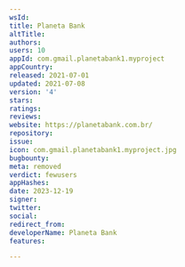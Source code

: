 ```yaml
---
wsId: 
title: Planeta Bank
altTitle: 
authors: 
users: 10
appId: com.gmail.planetabank1.myproject
appCountry: 
released: 2021-07-01
updated: 2021-07-08
version: '4'
stars: 
ratings: 
reviews: 
website: https://planetabank.com.br/
repository: 
issue: 
icon: com.gmail.planetabank1.myproject.jpg
bugbounty: 
meta: removed
verdict: fewusers
appHashes: 
date: 2023-12-19
signer: 
twitter: 
social: 
redirect_from: 
developerName: Planeta Bank
features: 

---
```


